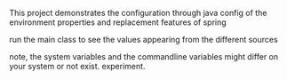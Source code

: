 This project demonstrates the configuration through java config of the environment properties and replacement features of spring

run the main class to see the values appearing from the different sources

note, the system variables and the commandline variables might differ on your system or not exist. experiment.

